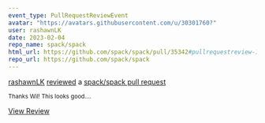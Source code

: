 ```yaml
---
event_type: PullRequestReviewEvent
avatar: "https://avatars.githubusercontent.com/u/30301760?"
user: rashawnLK
date: 2023-02-04
repo_name: spack/spack
html_url: https://github.com/spack/spack/pull/35342#pullrequestreview-1284118180
repo_url: https://github.com/spack/spack
---
```


<a href='https://github.com/rashawnLK' target='_blank'>rashawnLK</a> <a href='https://github.com/spack/spack/pull/35342#pullrequestreview-1284118180' target='_blank'>reviewed</a> a <a href='https://github.com/spack/spack/pull/35342' target='_blank'>spack/spack pull request</a>

<small>Thanks Wil! This looks good....</small>

<a href='https://github.com/spack/spack/pull/35342#pullrequestreview-1284118180' target='_blank'>View Review</a>
